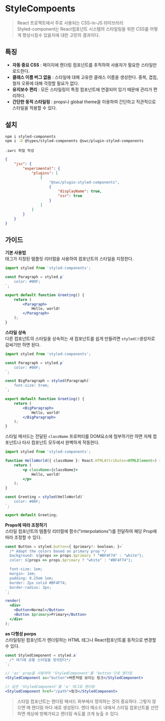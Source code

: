 # StyleCompoents 

> React 프로젝트에서 주로 사용되는 CSS-in-JS 라이브러리  
Styled-component는 React컴포넌트 시스템의 스타일링을 위한 CSS를 어떻게 향상시킬수 있을지에 대한 고민의 결과이다.  

## 특징 

- **자동 중요 CSS** :  페이지에 렌더링 컴포넌트를 추적하여 사용자가 필요한 스타일만 로드한다.  
- **클래스 이름 버그 없음** : 스타일에 대해 고유한 클래스 이름을 생성한다. 중복, 겹침, 철자 오류에 대해 걱정할 필요가 없다.
- **유지보수 편리** : 모든 스타일링이 특정 컴포넌트에 연결되어 있기 때문에 관리가 편리하다.  
- **간단한 동적 스타일링** : props나 global theme을 이용하여 간단하고 직관적으로 스타일을 적용할 수 있다.  

## 설치 

```bash
npm i styled-components
npm i -D @types/styled-components @swc/plugin-styled-components
```

`.swrc 파일 작성`
```json 
{
	"jsc": {
		"experimental": {
			"plugins": [
				[
					"@swc/plugin-styled-components",
					{
						"displayName": true,
						"ssr": true
					}
				]
			]
		}
	}
}
```

## 가이드 

**기본 사용법**  
태그가 지정된 템플릿 리터럴을 사용하여 컴포넌트의 스타일을 지정한다. 

```jsx
import styled from 'styled-components';

const Paragraph = styled.p`
	color: #00F;
`;

export default function Greeting() {
	return (
		<Paragraph>
			Hello, world!
		</Paragraph>
	);
}
```

**스타일 상속**  
다른 컴포넌트의 스타일을 상속하는 새 컴포넌트를 쉽게 만들려면 `styled()`생성자로 감싸기만 하면 된다.  

```jsx
import styled from 'styled-components';

const Paragraph = styled.p`
	color: #00F;
`;

const BigParagraph = styled(Paragraph)`
	font-size: 5rem;
`;

export default function Greeting() {
	return (
		<BigParagraph>
			Hello, world!
		</BigParagraph>
	);
}
```
  
스타일 메서드는 전달된 `className` 프로퍼티를 DOM요소에 첨부하기만 하면 자체 컴포넌트나 타사 컴포넌트 모두에서 완벽하게 작동한다.

```jsx
import styled from 'styled-components';

function HelloWorld({ className }: React.HTMLAttributes<HTMLElement>) {
	return (
		<p className={className}>
			Hello, world!
		</p>
	);
}

const Greeting = styled(HelloWorld)`
	color: #00F;
`;

export default Greeting;
```

**Props에 따라 조정하기**  
스타일 컴포넌트의 템플릿 리터럴에 함수("interpolations")를 전달하여 해당 Prop에 따라 조정할 수 있다.  

```jsx
const Button = styled.button<{ $primary?: boolean; }>`
  /* Adapt the colors based on primary prop */
  background: ${props => props.$primary ? "#BF4F74" : "white"};
  color: ${props => props.$primary ? "white" : "#BF4F74"};

  font-size: 1em;
  margin: 1em;
  padding: 0.25em 1em;
  border: 2px solid #BF4F74;
  border-radius: 3px;
`;

render(
  <div>
    <Button>Normal</Button>
    <Button $primary>Primary</Button>
  </div>
);
```  

**as 다형성 porps**  
스타일링된 컴포넌트가 렌더링하는 HTML 태그나 React컴포넌트를 동적으로 변경할 수 있다.  

```jsx
const StyledComponent = styled.a`
  /* 여기에 공통 스타일을 정의한다*/
`;

// 'as' prop을 사용하여 'StyledComponent'를 'button'으로 렌더링
<StyledComponent as="button">버튼처럼 보이는 링크</StyledComponent>

// 같은 'StyledComponent'를 'a' 태그로 렌더링
<StyledComponent href="/path">링크</StyledComponent>
```  

>스타일 컴포넌트는 렌더링 메서드 외부에서 정의하는 것이 중요하다. 그렇지 않으면 매 렌더링 마다 새로 생성된다. 렌더 메소드 내에서 스타일 컴포넌트를 선언하면 캐싱에 방해가되고 렌더링 속도를 크게 늦출 수 있다. 